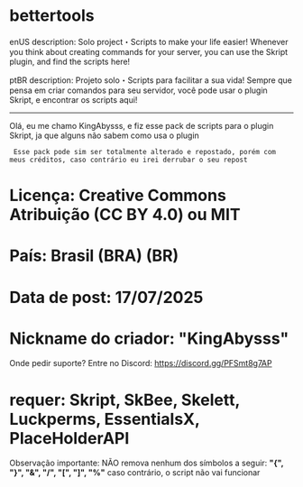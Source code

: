 # bettertools
enUS description:
Solo project・Scripts to make your life easier! Whenever you think about creating commands for your server, you can use the Skript plugin, and find the scripts here!

ptBR description:
Projeto solo・Scripts para facilitar a sua vida! Sempre que pensa em criar comandos para seu servidor, você pode usar o plugin Skript, e encontrar os scripts aqui!

---------

Olá, eu me chamo KingAbysss, e fiz esse pack de scripts para o plugin Skript, ja que alguns não sabem como usa o plugin
    
     Esse pack pode sim ser totalmente alterado e repostado, porém com meus créditos, caso contrário eu irei derrubar o seu repost

 # Licença: Creative Commons Atribuição (CC BY 4.0) ou MIT
 # País: Brasil (BRA) (BR)
 # Data de post: 17/07/2025
 # Nickname do criador: "KingAbysss"
 
 Onde pedir suporte? Entre no Discord: https://discord.gg/PFSmt8g7AP

   # requer: Skript, SkBee, Skelett, Luckperms, EssentialsX, PlaceHolderAPI

   Observação importante: NÃO remova nenhum dos símbolos a seguir:
   **"{", "}", "&", "/", "[", "]", "%"**
     caso contrário, o script não vai funcionar
